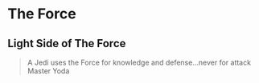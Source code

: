 # The Force

## Light Side of The Force

>A Jedi uses the Force for knowledge and defense...never for attack
>Master Yoda